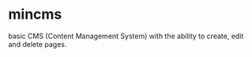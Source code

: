 # mincms
 basic CMS (Content Management System)
 with the ability to create, edit and delete pages.
